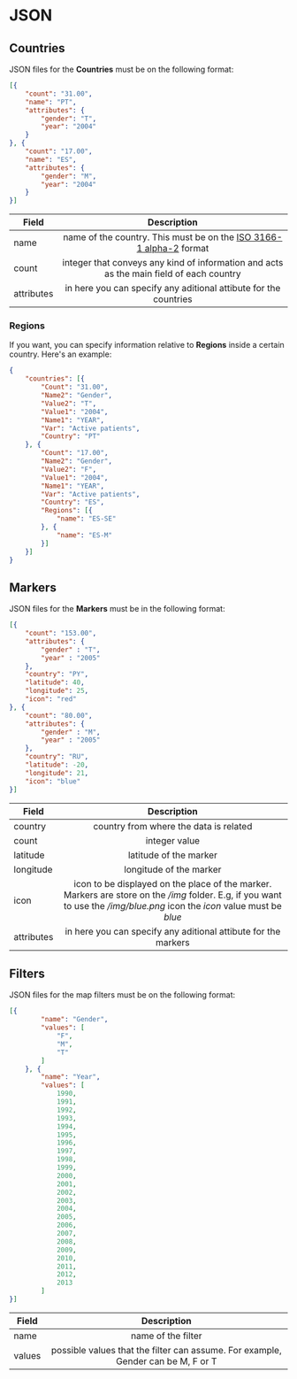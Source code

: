# JSON
## Countries
JSON files for the **Countries** must be on the following format:

```json
[{
    "count": "31.00",
    "name": "PT",
    "attributes": {
        "gender": "T",
        "year": "2004"
    }
}, {
    "count": "17.00",
    "name": "ES",
    "attributes": {
        "gender": "M",
        "year": "2004"
    }
}]
```

Field      | Description
---------- | :--------------------------------------------------------------------------------------------------------------------:
name       | name of the country. This must be on the [ISO 3166-1 alpha-2](https://en.wikipedia.org/wiki/ISO_3166-1_alpha-2) format
count      | integer that conveys any kind of information and acts as the main field of each country
attributes | in here you can specify any aditional attibute for the countries

### Regions
If you want, you can specify information relative to **Regions** inside a certain country. Here's an example:

```json
{
    "countries": [{
        "Count": "31.00",
        "Name2": "Gender",
        "Value2": "T",
        "Value1": "2004",
        "Name1": "YEAR",
        "Var": "Active patients",
        "Country": "PT"
    }, {
        "Count": "17.00",
        "Name2": "Gender",
        "Value2": "F",
        "Value1": "2004",
        "Name1": "YEAR",
        "Var": "Active patients",
        "Country": "ES",
        "Regions": [{
            "name": "ES-SE"
        }, {
            "name": "ES-M"
        }]
    }]
}
```

## Markers
JSON files for the **Markers** must be in the following format:

```json
[{
    "count": "153.00",
    "attributes": {
        "gender" : "T",
        "year" : "2005"
    },
    "country": "PY",
    "latitude": 40,
    "longitude": 25,
    "icon": "red"
}, {
    "count": "80.00",
    "attributes": {
        "gender" : "M",
        "year" : "2005"
    },
    "country": "RU",
    "latitude": -20,
    "longitude": 21,
    "icon": "blue"
}]
```


Field      | Description
---------- | :--------------------------------------------------------------------------------------------------------------------:
country       | country from where the data is related
count      | integer value
latitude      | latitude of the marker
longitude      | longitude of the marker
icon      | icon to be displayed on the place of the marker. Markers are store on the */img* folder. E.g, if you want to use the */img/blue.png* icon the *icon* value must be *blue*
attributes | in here you can specify any aditional attibute for the markers

## Filters
JSON files for the map filters must be on the following format:

```json
[{
        "name": "Gender",
        "values": [
            "F",
            "M",
            "T"
        ]
    }, {
        "name": "Year",
        "values": [
            1990,
            1991,
            1992,
            1993,
            1994,
            1995,
            1996,
            1997,
            1998,
            1999,
            2000,
            2001,
            2002,
            2003,
            2004,
            2005,
            2006,
            2007,
            2008,
            2009,
            2010,
            2011,
            2012,
            2013
        ]
}]
```

Field      | Description
---------- | :--------------------------------------------------------------------------------------------------------------------:
name       | name of the filter
values      | possible values that the filter can assume. For example, Gender can be M, F or T
